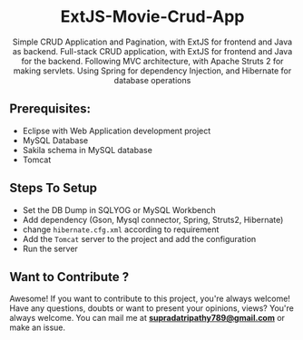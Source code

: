<h1 align="center">
ExtJS-Movie-Crud-App
</h1>

<p align="center">
Simple CRUD Application and Pagination, with ExtJS for frontend and Java as backend. Full-stack CRUD application, with ExtJS for frontend and Java for the backend. Following MVC architecture, with Apache Struts 2 for making servlets. Using Spring for dependency Injection, and Hibernate for database operations 

## Prerequisites: 
- Eclipse with Web Application development project
- MySQL Database
- Sakila schema in MySQL database
- Tomcat 

## Steps To Setup
- Set the DB Dump in SQLYOG or MySQL Workbench
- Add dependency (Gson, Mysql connector, Spring, Struts2, Hibernate)
- change `hibernate.cfg.xml` according to requirement
- Add the `Tomcat` server to the project and add the configuration
- Run the server

## Want to Contribute ?

Awesome! If you want to contribute to this project, you're always welcome!
Have any questions, doubts or want to present your opinions, views? You're always welcome. You can mail me at <b>supradatripathy789@gmail.com</b> or make an issue.
